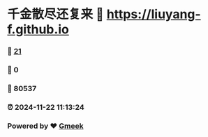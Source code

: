 # 千金散尽还复来 :link: https://liuyang-f.github.io 
### :page_facing_up: [21](https://liuyang-f.github.io/tag.html) 
### :speech_balloon: 0 
### :hibiscus: 80537 
### :alarm_clock: 2024-11-22 11:13:24 
### Powered by :heart: [Gmeek](https://github.com/Meekdai/Gmeek)
